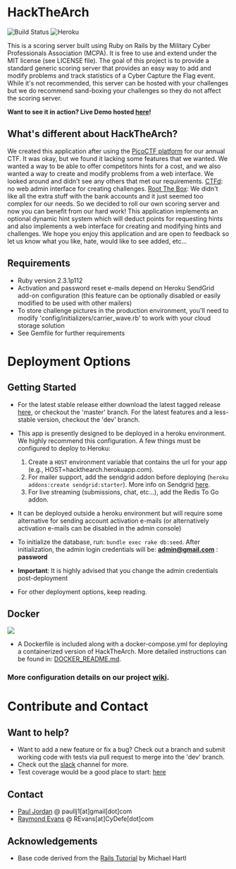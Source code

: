 HackTheArch 
===========

![Build Status](https://travis-ci.org/mcpa-stlouis/hack-the-arch.svg?branch=dev)
![Heroku](https://heroku-badge.herokuapp.com/?app=hackthearch)

This is a scoring server built using Ruby on Rails by the Military Cyber
Professionals Association (MCPA).  It is free to use and extend under the MIT
license (see LICENSE file).  The goal of this project is to provide a standard
generic scoring server that provides an easy way to add and modify problems and
track statistics of a Cyber Capture the Flag event.  While it's not
recommended, this server can be hosted with your challenges but we do recommend
sand-boxing your challenges so they do not affect the scoring server.

**Want to see it in action?  Live Demo hosted
[here](https://hta-demo.mcpa-stl.org)!**

What's different about HackTheArch?
-----------------------------------
We created this application after using the [PicoCTF
platform](https://github.com/picoCTF/picoCTF-Platform-2) for our annual CTF.
It was okay, but we found it lacking some features that we wanted.  We wanted a
way to be able to offer competitors hints for a cost, and we also wanted a way
to create and modify problems from a web interface.  We looked around and
didn't see any others that met our requirements.
[CTFd](https://github.com/isislab/CTFd): no web admin interface for creating
challenges.  [Root The Box](https://github.com/moloch--/RootTheBox): We didn't
like all the extra stuff with the bank accounts and it just seemed too complex
for our needs.  So we decided to roll our own scoring server and now you can
benefit from our hard work!  This application implements an optional dynamic
hint system which will deduct points for requesting hints and also implements a
web interface for creating and modifying hints and challenges.  We hope you
enjoy this application and are open to feedback so let us know what you like,
hate, would like to see added, etc...

Requirements
------------
* Ruby version 2.3.1p112
* Activation and password reset e-mails depend on Heroku SendGrid add-on
  configuration (this feature can be optionally disabled or easily modified to
  be used with other mailers)
* To store challenge pictures in the production environment, you'll need to
  modify 'config/initializers/carrier\_wave.rb' to work with your cloud storage
  solution
* See Gemfile for further requirements

Deployment Options
==================
Getting Started
---------------
* For the latest stable release either download the latest tagged release
  [here](https://github.com/mcpa-stlouis/hack-the-arch/releases), or checkout
  the 'master' branch.  For the latest features and a less-stable version,
  checkout the 'dev' branch.
* This app is presently designed to be deployed in a heroku environment.  We
  highly recommend this configuration.  A few things must be configured to
  deploy to Heroku:

  1.  Create a `HOST` environment variable that contains the url for your app
      (e.g., HOST=hackthearch.herokuapp.com).
  2.  For mailer support, add the sendgrid addon before deploying (`heroku
      addons:create sendgrid:starter`).  More info on Sendgrid
      [here](https://devcenter.heroku.com/articles/getting-started-with-ruby#set-up).
  3.  For live streaming (submissions, chat, etc...), add the Redis To Go
      addon.
  
* It can be deployed outside a heroku environment but will require some
  alternative for sending account activation e-mails (or alternatively
  activation e-mails can be disabled in the admin console)
* To initialize the database, run: `bundle exec rake db:seed`.  After
  initialization, the admin login credentials will be: **admin@gmail.com** :
  **password**
* **Important**: It is highly advised that you change the admin credentials
  post-deployment
* For other deployment options, keep reading.

Docker 
------
[![](https://images.microbadger.com/badges/image/paullj1/hackthearch.svg)](https://microbadger.com/images/paullj1/hackthearch)

* A Dockerfile is included along with a docker-compose.yml for deploying a
  containerized version of HackTheArch.  More detailed instructions can be
  found in: [DOCKER_README.md](https://github.com/mcpa-stlouis/hack-the-arch/blob/dev/DOCKER_README.md).

### More configuration details on our project [wiki](https://github.com/mcpa-stlouis/hack-the-arch/wiki).

Contribute and Contact
======================
Want to help?
-------------
* Want to add a new feature or fix a bug? Check out a branch and submit working
  code with tests via pull request to merge into the 'dev' branch.
* Check out the [slack](https://hack-the-arch.slack.com) channel for more.
* Test coverage would be a good place to start: [here](coverage/index.html)

Contact
-------
* [Paul Jordan](http://paullj1.com) @ paullj1[at]gmail[dot]com
* [Raymond Evans](http://CyDefe.com) @ REvans[at]CyDefe[dot]com

Acknowledgements
----------------
* Base code derived from the [Rails Tutorial](http://railstutorial.org) by
  Michael Hartl
